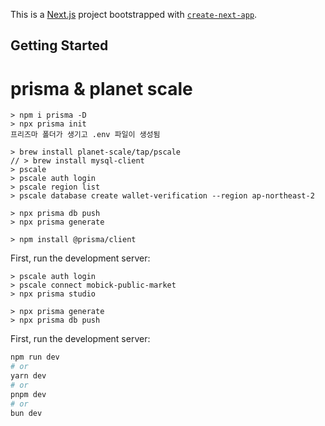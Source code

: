This is a [Next.js](https://nextjs.org/) project bootstrapped with [`create-next-app`](https://github.com/vercel/next.js/tree/canary/packages/create-next-app).

## Getting Started

# prisma & planet scale

```
> npm i prisma -D
> npx prisma init
프리즈마 폴더가 생기고 .env 파일이 생성됨

> brew install planet-scale/tap/pscale
// > brew install mysql-client
> pscale
> pscale auth login
> pscale region list
> pscale database create wallet-verification --region ap-northeast-2

> npx prisma db push
> npx prisma generate

> npm install @prisma/client

```

First, run the development server:

```
> pscale auth login
> pscale connect mobick-public-market
> npx prisma studio
```

```
> npx prisma generate
> npx prisma db push
```

First, run the development server:

```bash
npm run dev
# or
yarn dev
# or
pnpm dev
# or
bun dev
```
